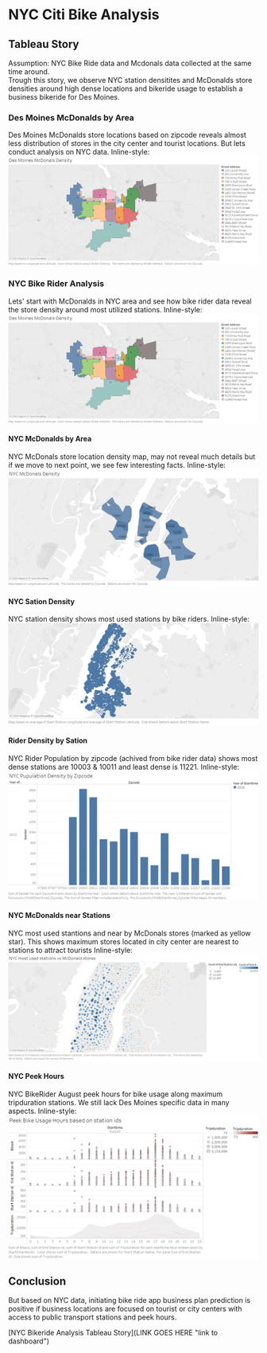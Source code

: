 # NYC Citi Bike Analysis
## Tableau Story 

Assumption: NYC Bike Ride data and Mcdonals data collected at the same time around.
<br>
Trough this story, we observe NYC station densitites and McDonalds store densities around high dense locations and bikeride usage to establish a business bikeride for Des Moines.

### Des Moines McDonalds by Area
Des Moines McDonalds store locations based on zipcode reveals almost less distribution of stores in the city center and tourist locations. But lets conduct analysis on NYC data.
Inline-style: 
![Des Moines McDonalds by Area](https://github.com/hemsmalli5/bikesharing/blob/master/Dashboard%20Images/Des%20Moines%20McDonals%20Location.png)

### NYC Bike Rider Analysis
 Lets' start with McDonalds in NYC area and see how bike rider data reveal the store density around most utilized stations. 
 Inline-style: 
![Des Moines McDonalds by Area](https://github.com/hemsmalli5/bikesharing/blob/master/Dashboard%20Images/Des%20Moines%20McDonals%20Location.png)

#### NYC McDonalds by Area
NYC McDonals store location density map, may not reveal much details but if we move to next point, we see few interesting facts.
Inline-style: 
![NYC McDonalds by Area](https://github.com/hemsmalli5/bikesharing/blob/master/Dashboard%20Images/NYC_McDonalds_Location.png)

#### NYC Sation Density
NYC station density shows most used stations by bike riders.
Inline-style: 
![NYC Sation Density](https://github.com/hemsmalli5/bikesharing/blob/master/Dashboard%20Images/NYC_Stations.png)

#### Rider Density by Sation 
NYC Rider Population by zipcode (achived from bike rider data) shows most dense stations are 10003 & 10011 and least dense is 11221.
Inline-style: 
![Rider Density by Sation](https://github.com/hemsmalli5/bikesharing/blob/master/Dashboard%20Images/NYC_RiderPopulation_by_Zipcode.png)

#### NYC McDonalds near Stations 
NYC most used stantions and near by McDonals stores (marked as yellow star). This shows maximum stores located in city center are nearest to stations to attract tourists
Inline-style: 
![NYC McDonalds near Stations ](https://github.com/hemsmalli5/bikesharing/blob/master/Dashboard%20Images/NYC_PopularStations_nearby_McDs.png)

#### NYC Peek Hours 
NYC BikeRider August peek hours for bike usage along  maximum tripduration stations. We still lack Des Moines specific data in many aspects. 
Inline-style: 
![NYC Peek Hours](https://github.com/hemsmalli5/bikesharing/blob/master/Dashboard%20Images/PeekHours_of_BikeUsage.png)

## Conclusion
But based on NYC data, initiating bike ride app business plan prediction is positive if business locations are focused on tourist or city centers with access to public transport stations and peek hours. 

[NYC Bikeride Analysis Tableau Story](LINK GOES HERE "link to dashboard")
